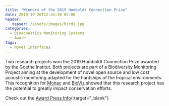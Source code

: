 ```yaml
---
title: "Winners of the 2019 Humboldt Connection Prize"
date: 2019-10-26T12:34:30-05:00
header:
   teaser: /assets/images/bird1.jpg
categories:
  - Bioacoustics Monitoring Systems
  - Award
tags:
  - Novel Interfaces 
---
```


Two research projects won the 2019 Humboldt Connection Prize awarded by the Goethe Institut. Both projects are 
part of a Biodiversity Monitoring Project aiming at the development of novel open source and low cost acoustic
monitoring adapted for the hardships of the tropical environments.
This recognition for [Monac](https://www.instagram.com/p/B1otYBihkaI/) and [BioViz](https://www.instagram.com/p/B1hKW4-lDri/)
showed that this research project has the potential to greatly impact conservation efforts. 



Check out the [Award Press Info][URL]{:target="_blank"} 

[URL]: https://www.goethe.de/prj/hya/es/inh/conexion-humboldt.html


